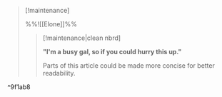 > [!maintenance] 
> 
> %%![[Elone]]%%
> 
> > [!maintenance|clean nbrd]
> > 
> > **"I'm a busy gal, so if you could hurry this up."**
> >
> > Parts of this article could be made more concise for better readability.

^9f1ab8
